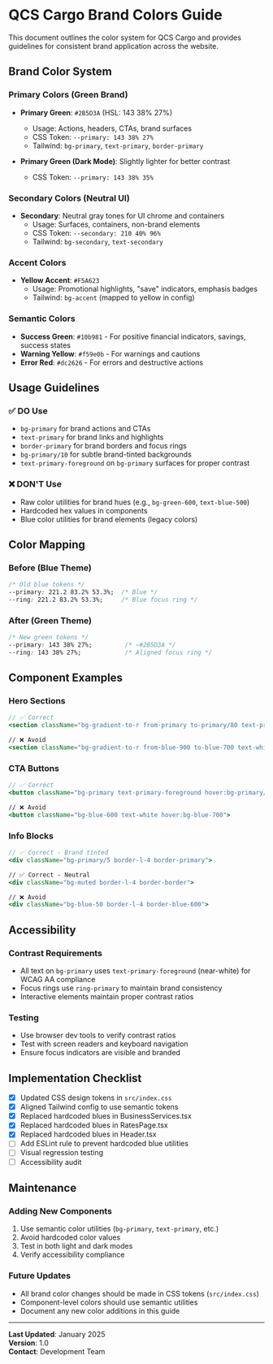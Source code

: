 # QCS Cargo Brand Colors Guide

This document outlines the color system for QCS Cargo and provides guidelines for consistent brand application across the website.

## Brand Color System

### Primary Colors (Green Brand)
- **Primary Green**: `#2B5D3A` (HSL: 143 38% 27%)
  - Usage: Actions, headers, CTAs, brand surfaces
  - CSS Token: `--primary: 143 38% 27%`
  - Tailwind: `bg-primary`, `text-primary`, `border-primary`

- **Primary Green (Dark Mode)**: Slightly lighter for better contrast
  - CSS Token: `--primary: 143 38% 35%`

### Secondary Colors (Neutral UI)
- **Secondary**: Neutral gray tones for UI chrome and containers
  - Usage: Surfaces, containers, non-brand elements
  - CSS Token: `--secondary: 210 40% 96%`
  - Tailwind: `bg-secondary`, `text-secondary`

### Accent Colors
- **Yellow Accent**: `#F5A623`
  - Usage: Promotional highlights, "save" indicators, emphasis badges
  - Tailwind: `bg-accent` (mapped to yellow in config)

### Semantic Colors
- **Success Green**: `#10b981` - For positive financial indicators, savings, success states
- **Warning Yellow**: `#f59e0b` - For warnings and cautions
- **Error Red**: `#dc2626` - For errors and destructive actions

## Usage Guidelines

### ✅ DO Use
- `bg-primary` for brand actions and CTAs
- `text-primary` for brand links and highlights
- `border-primary` for brand borders and focus rings
- `bg-primary/10` for subtle brand-tinted backgrounds
- `text-primary-foreground` on `bg-primary` surfaces for proper contrast

### ❌ DON'T Use
- Raw color utilities for brand hues (e.g., `bg-green-600`, `text-blue-500`)
- Hardcoded hex values in components
- Blue color utilities for brand elements (legacy colors)

## Color Mapping

### Before (Blue Theme)
```css
/* Old blue tokens */
--primary: 221.2 83.2% 53.3%;  /* Blue */
--ring: 221.2 83.2% 53.3%;     /* Blue focus ring */
```

### After (Green Theme)
```css
/* New green tokens */
--primary: 143 38% 27%;         /* ~#2B5D3A */
--ring: 143 38% 27%;            /* Aligned focus ring */
```

## Component Examples

### Hero Sections
```jsx
// ✅ Correct
<section className="bg-gradient-to-r from-primary to-primary/80 text-primary-foreground">

// ❌ Avoid
<section className="bg-gradient-to-r from-blue-900 to-blue-700 text-white">
```

### CTA Buttons
```jsx
// ✅ Correct
<button className="bg-primary text-primary-foreground hover:bg-primary/90">

// ❌ Avoid
<button className="bg-blue-600 text-white hover:bg-blue-700">
```

### Info Blocks
```jsx
// ✅ Correct - Brand tinted
<div className="bg-primary/5 border-l-4 border-primary">

// ✅ Correct - Neutral
<div className="bg-muted border-l-4 border-border">

// ❌ Avoid
<div className="bg-blue-50 border-l-4 border-blue-600">
```

## Accessibility

### Contrast Requirements
- All text on `bg-primary` uses `text-primary-foreground` (near-white) for WCAG AA compliance
- Focus rings use `ring-primary` to maintain brand consistency
- Interactive elements maintain proper contrast ratios

### Testing
- Use browser dev tools to verify contrast ratios
- Test with screen readers and keyboard navigation
- Ensure focus indicators are visible and branded

## Implementation Checklist

- [x] Updated CSS design tokens in `src/index.css`
- [x] Aligned Tailwind config to use semantic tokens
- [x] Replaced hardcoded blues in BusinessServices.tsx
- [x] Replaced hardcoded blues in RatesPage.tsx  
- [x] Replaced hardcoded blues in Header.tsx
- [ ] Add ESLint rule to prevent hardcoded blue utilities
- [ ] Visual regression testing
- [ ] Accessibility audit

## Maintenance

### Adding New Components
1. Use semantic color utilities (`bg-primary`, `text-primary`, etc.)
2. Avoid hardcoded color values
3. Test in both light and dark modes
4. Verify accessibility compliance

### Future Updates
- All brand color changes should be made in CSS tokens (`src/index.css`)
- Component-level colors should use semantic utilities
- Document any new color additions in this guide

---

**Last Updated**: January 2025  
**Version**: 1.0  
**Contact**: Development Team
